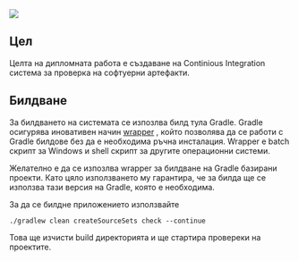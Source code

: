 <img src="http://newhorizons.bg/hackthehackers/wp-content/uploads/2012/01/SU-logo.jpg" />



## Цел

Целта на дипломната работа е създаване на Continious Integration система за проверка на софтуерни артефакти.

## Билдване

За билдването на системата се изпозлва билд тула Gradle. Gradle осигурява иновативен начин [wrapper](http://gradle.org/docs/current/userguide/gradle_wrapper.html) , който позволява да се работи с Gradle билдове без да е необходима ръчна инсталация. Wrapper е batch скрипт за Windows и shell скрипт за другите операционни системи.

Желателно е да се изпозлва wrapper за билдване на Gradle базирани проекти. Като цяло използването му гарантира, че за билда ще се използва тази версия на Gradle, която е необходима.

За да се билдне приложението използвайте

    ./gradlew clean createSourceSets check --continue

Това ще изчисти build директорията и ще стартира провереки на проектите.
